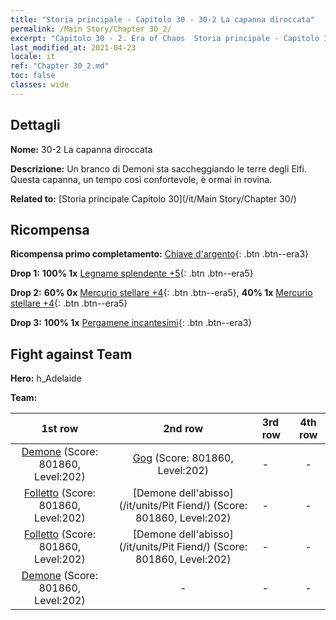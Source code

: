 ```yaml
---
title: "Storia principale - Capitolo 30 - 30-2 La capanna diroccata"
permalink: /Main Story/Chapter 30_2/
excerpt: "Capitolo 30 - 2. Era of Chaos  Storia principale - Capitolo 30_2. 30-2 La capanna diroccata"
last_modified_at: 2021-04-23
locale: it
ref: "Chapter 30_2.md"
toc: false
classes: wide
---
```


## Dettagli

 **Nome:** 30-2 La capanna diroccata

 **Descrizione:** Un branco di Demoni sta saccheggiando le terre degli Elfi. Questa capanna, un tempo così confortevole, è ormai in rovina.

 **Related to:** [Storia principale Capitolo 30](/it/Main Story/Chapter 30/)

## Ricompensa

 **Ricompensa primo completamento:** [Chiave d'argento](/ItemsIT/con_693/){: .btn .btn--era3}

 **Drop 1:** **100% 1x** [Legname splendente +5](/ItemsIT/mat_97/){: .btn .btn--era5}

 **Drop 2:** **60% 0x** [Mercurio stellare +4](/ItemsIT/mat_91/){: .btn .btn--era5}, **40% 1x** [Mercurio stellare +4](/ItemsIT/mat_91/){: .btn .btn--era5}

 **Drop 3:** **100% 1x** [Pergamene incantesimi](/ItemsIT/con_694/){: .btn .btn--era3}


## Fight against Team
 **Hero:** h_Adelaide

 **Team:**


  | 1st row | 2nd row | 3rd row | 4th row |
  |:----:|:----:|:----|:----:|
  | [Demone](/it/units/Demon/) (Score: 801860, Level:202)  | [Gog](/it/units/Gog/) (Score: 801860, Level:202)  | - | - |
  | [Folletto](/it/units/Imp/) (Score: 801860, Level:202)  | [Demone dell'abisso](/it/units/Pit Fiend/) (Score: 801860, Level:202)  | - | - |
  | [Folletto](/it/units/Imp/) (Score: 801860, Level:202)  | [Demone dell'abisso](/it/units/Pit Fiend/) (Score: 801860, Level:202)  | - | - |
  | [Demone](/it/units/Demon/) (Score: 801860, Level:202)  | - | - | - |


